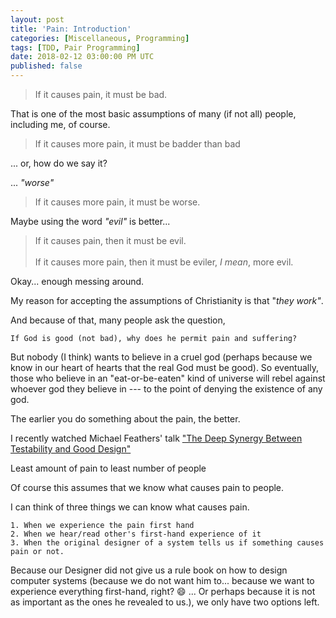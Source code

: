 ```yaml
---
layout: post
title: 'Pain: Introduction'
categories: [Miscellaneous, Programming]
tags: [TDD, Pair Programming]
date: 2018-02-12 03:00:00 PM UTC
published: false
---
```


<!-- February 28, 2018 11:00:00 PM Philippine Time -->


<!--more-->


> If it causes pain, it must be bad.

That is one of the most basic assumptions of many (if not all) people, including me, of course.

> If it causes more pain, it must be badder than bad

... or, how do we say it? 

... _"worse"_

> If it causes more pain, it must be worse.

Maybe using the word _"evil"_ is better...

> If it causes pain, then it must be evil.
<br /><br />
> If it causes more pain, then it must be eviler, _I mean_, more evil.

Okay... enough messing around.






My reason for accepting the assumptions of Christianity is that "_they work"_.





And because of that, many people ask the question,

	If God is good (not bad), why does he permit pain and suffering?






But nobody (I think) wants to believe in a cruel god (perhaps because we know in our heart of hearts that the real God must be good). So eventually, those who believe in an "eat-or-be-eaten" kind of universe will rebel against whoever god they believe in --- to the point of denying the existence of any god.




The earlier you do something about the pain, the better.




I recently watched Michael Feathers' talk ["The Deep Synergy Between Testability and Good Design"](https://www.youtube.com/watch?v=4cVZvoFGJTU)









Least amount of pain to least number of people

Of course this assumes that we know what causes pain to people.

I can think of three things we can know what causes pain.

	1. When we experience the pain first hand
	2. When we hear/read other's first-hand experience of it
	3. When the original designer of a system tells us if something causes pain or not.


Because our Designer did not give us a rule book on how to design computer systems (because we do not want him to... because we want to experience everything first-hand, right? :smile: ... Or perhaps because it is not as important as the ones he revealed to us.), we only have two options left.



